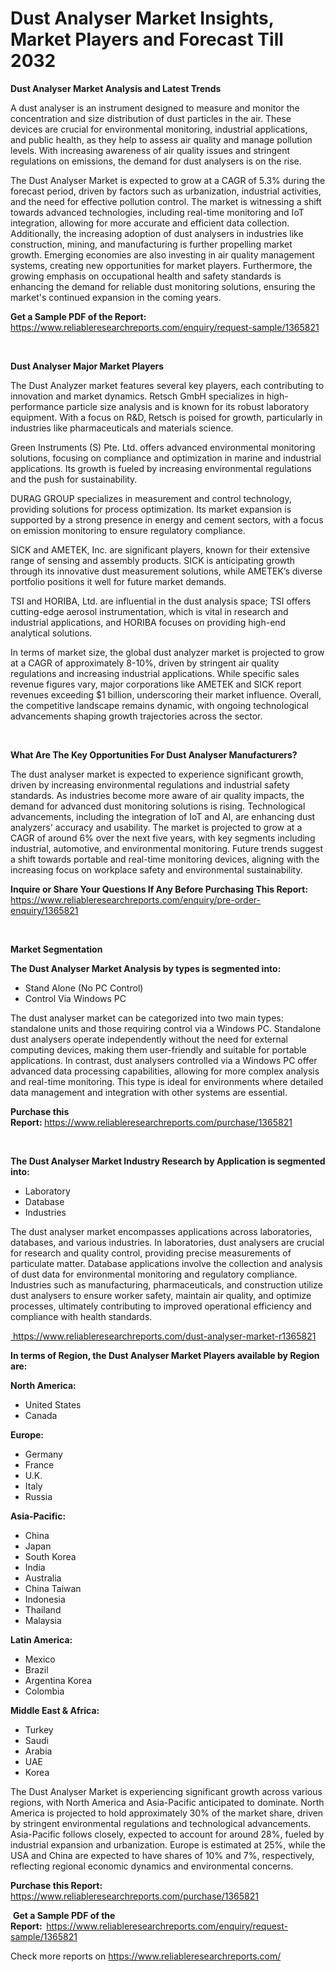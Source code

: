 <p><h1>Dust Analyser Market Insights, Market Players and Forecast Till 2032</h1></p><p><strong>Dust Analyser Market Analysis and Latest Trends</strong></p>
<p><p>A dust analyser is an instrument designed to measure and monitor the concentration and size distribution of dust particles in the air. These devices are crucial for environmental monitoring, industrial applications, and public health, as they help to assess air quality and manage pollution levels. With increasing awareness of air quality issues and stringent regulations on emissions, the demand for dust analysers is on the rise.</p><p>The Dust Analyser Market is expected to grow at a CAGR of 5.3% during the forecast period, driven by factors such as urbanization, industrial activities, and the need for effective pollution control. The market is witnessing a shift towards advanced technologies, including real-time monitoring and IoT integration, allowing for more accurate and efficient data collection. Additionally, the increasing adoption of dust analysers in industries like construction, mining, and manufacturing is further propelling market growth. Emerging economies are also investing in air quality management systems, creating new opportunities for market players. Furthermore, the growing emphasis on occupational health and safety standards is enhancing the demand for reliable dust monitoring solutions, ensuring the market's continued expansion in the coming years.</p></p>
<p><strong>Get a Sample PDF of the Report:&nbsp;</strong> <a href="https://www.reliableresearchreports.com/enquiry/request-sample/1365821?utm_campaign=3548&utm_medium=2&utm_source=Github&utm_content=ia&utm_term=22032025&utm_id=dust-analyser">https://www.reliableresearchreports.com/enquiry/request-sample/1365821</a></p>
<p>&nbsp;</p>
<p><strong>Dust Analyser Major Market Players</strong></p>
<p><p>The Dust Analyzer market features several key players, each contributing to innovation and market dynamics. Retsch GmbH specializes in high-performance particle size analysis and is known for its robust laboratory equipment. With a focus on R&D, Retsch is poised for growth, particularly in industries like pharmaceuticals and materials science.</p><p>Green Instruments (S) Pte. Ltd. offers advanced environmental monitoring solutions, focusing on compliance and optimization in marine and industrial applications. Its growth is fueled by increasing environmental regulations and the push for sustainability. </p><p>DURAG GROUP specializes in measurement and control technology, providing solutions for process optimization. Its market expansion is supported by a strong presence in energy and cement sectors, with a focus on emission monitoring to ensure regulatory compliance.</p><p>SICK and AMETEK, Inc. are significant players, known for their extensive range of sensing and assembly products. SICK is anticipating growth through its innovative dust measurement solutions, while AMETEK’s diverse portfolio positions it well for future market demands.</p><p>TSI and HORIBA, Ltd. are influential in the dust analysis space; TSI offers cutting-edge aerosol instrumentation, which is vital in research and industrial applications, and HORIBA focuses on providing high-end analytical solutions. </p><p>In terms of market size, the global dust analyzer market is projected to grow at a CAGR of approximately 8-10%, driven by stringent air quality regulations and increasing industrial applications. While specific sales revenue figures vary, major corporations like AMETEK and SICK report revenues exceeding $1 billion, underscoring their market influence. Overall, the competitive landscape remains dynamic, with ongoing technological advancements shaping growth trajectories across the sector.</p></p>
<p>&nbsp;</p>
<p><strong>What Are The Key Opportunities For Dust Analyser Manufacturers?</strong></p>
<p><p>The dust analyser market is expected to experience significant growth, driven by increasing environmental regulations and industrial safety standards. As industries become more aware of air quality impacts, the demand for advanced dust monitoring solutions is rising. Technological advancements, including the integration of IoT and AI, are enhancing dust analyzers' accuracy and usability. The market is projected to grow at a CAGR of around 6% over the next five years, with key segments including industrial, automotive, and environmental monitoring. Future trends suggest a shift towards portable and real-time monitoring devices, aligning with the increasing focus on workplace safety and environmental sustainability.</p></p>
<p><strong>Inquire or Share Your Questions If Any Before Purchasing This Report:</strong> <a href="https://www.reliableresearchreports.com/enquiry/pre-order-enquiry/1365821?utm_campaign=3548&utm_medium=2&utm_source=Github&utm_content=ia&utm_term=22032025&utm_id=dust-analyser">https://www.reliableresearchreports.com/enquiry/pre-order-enquiry/1365821</a></p>
<p>&nbsp;</p>
<p><strong>Market Segmentation</strong></p>
<p><strong>The Dust Analyser Market Analysis by types is segmented into:</strong></p>
<p><ul><li>Stand Alone (No PC Control)</li><li>Control Via Windows PC</li></ul></p>
<p><p>The dust analyser market can be categorized into two main types: standalone units and those requiring control via a Windows PC. Standalone dust analysers operate independently without the need for external computing devices, making them user-friendly and suitable for portable applications. In contrast, dust analysers controlled via a Windows PC offer advanced data processing capabilities, allowing for more complex analysis and real-time monitoring. This type is ideal for environments where detailed data management and integration with other systems are essential.</p></p>
<p><strong>Purchase this Report:&nbsp;</strong><a href="https://www.reliableresearchreports.com/purchase/1365821?utm_campaign=3548&utm_medium=2&utm_source=Github&utm_content=ia&utm_term=22032025&utm_id=dust-analyser">https://www.reliableresearchreports.com/purchase/1365821</a></p>
<p>&nbsp;</p>
<p><strong>The Dust Analyser Market Industry Research by Application is segmented into:</strong></p>
<p><ul><li>Laboratory</li><li>Database</li><li>Industries</li></ul></p>
<p><p>The dust analyser market encompasses applications across laboratories, databases, and various industries. In laboratories, dust analysers are crucial for research and quality control, providing precise measurements of particulate matter. Database applications involve the collection and analysis of dust data for environmental monitoring and regulatory compliance. Industries such as manufacturing, pharmaceuticals, and construction utilize dust analysers to ensure worker safety, maintain air quality, and optimize processes, ultimately contributing to improved operational efficiency and compliance with health standards.</p></p>
<p><a href="https://www.reliableresearchreports.com/dust-analyser-market-r1365821?utm_campaign=3548&utm_medium=2&utm_source=Github&utm_content=ia&utm_term=22032025&utm_id=dust-analyser">&nbsp;https://www.reliableresearchreports.com/dust-analyser-market-r1365821</a></p>
<p><strong>In terms of Region, the Dust Analyser Market Players available by Region are:</strong></p>
<p>
    <p> <strong> North America: </strong>
        <ul>
            <li>United States</li>
            <li>Canada</li>
        </ul>
        </p> 
    <p> <strong> Europe: </strong>
        <ul>
            <li>Germany</li>
            <li>France</li>
            <li>U.K.</li>
            <li>Italy</li>
            <li>Russia</li>
        </ul>
        </p> 
    <p> <strong> Asia-Pacific: </strong>
        <ul>
            <li>China</li>
            <li>Japan</li>
            <li>South Korea</li>
            <li>India</li>
            <li>Australia</li>
            <li>China Taiwan</li>
            <li>Indonesia</li>
            <li>Thailand</li>
            <li>Malaysia</li>
        </ul>
        </p> 
    <p> <strong> Latin America: </strong>
        <ul>
            <li>Mexico</li>
            <li>Brazil</li>
            <li>Argentina Korea</li>
            <li>Colombia</li>
        </ul>
        </p> 
    <p> <strong> Middle East & Africa: </strong>
        <ul>
            <li>Turkey</li>
            <li>Saudi</li>
            <li>Arabia</li>
            <li>UAE</li>
            <li>Korea</li>
        </ul>
    </p>
    </p>
<p><p>The Dust Analyser Market is experiencing significant growth across various regions, with North America and Asia-Pacific anticipated to dominate. North America is projected to hold approximately 30% of the market share, driven by stringent environmental regulations and technological advancements. Asia-Pacific follows closely, expected to account for around 28%, fueled by industrial expansion and urbanization. Europe is estimated at 25%, while the USA and China are expected to have shares of 10% and 7%, respectively, reflecting regional economic dynamics and environmental concerns.</p></p>
<p><strong>Purchase this Report: </strong><a href="https://www.reliableresearchreports.com/purchase/1365821?utm_campaign=3548&utm_medium=2&utm_source=Github&utm_content=ia&utm_term=22032025&utm_id=dust-analyser">https://www.reliableresearchreports.com/purchase/1365821</a></p>
<p>&nbsp;<strong>Get a Sample PDF of the Report:&nbsp;&nbsp;</strong><a href="https://www.reliableresearchreports.com/enquiry/request-sample/1365821?utm_campaign=3548&utm_medium=2&utm_source=Github&utm_content=ia&utm_term=22032025&utm_id=dust-analyser">https://www.reliableresearchreports.com/enquiry/request-sample/1365821</a></p>
<p><strong></strong></p>
<p>Check more reports on <a href="https://www.reliableresearchreports.com/?utm_campaign=3548&utm_medium=2&utm_source=Github&utm_content=ia&utm_term=22032025&utm_id=dust-analyser">https://www.reliableresearchreports.com/</a></p>